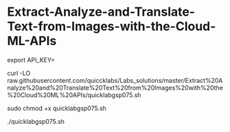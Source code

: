 # Extract-Analyze-and-Translate-Text-from-Images-with-the-Cloud-ML-APIs


export API_KEY=


curl -LO raw.githubusercontent.com/quiccklabs/Labs_solutions/master/Extract%20Analyze%20and%20Translate%20Text%20from%20Images%20with%20the%20Cloud%20ML%20APIs/quicklabgsp075.sh

sudo chmod +x quicklabgsp075.sh

./quicklabgsp075.sh
